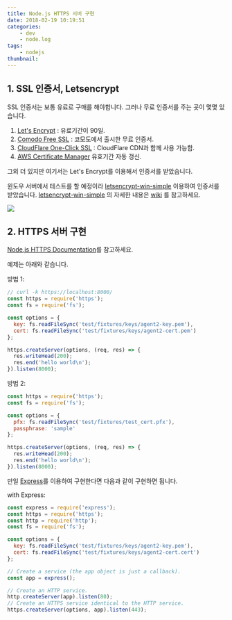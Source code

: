 ```yaml
---
title: Node.js HTTPS 서버 구현
date: 2018-02-19 10:19:51
categories:
    - dev
    - node.log
tags:
    - nodejs
thumbnail:
---
```


## 1. SSL 인증서, Letsencrypt

SSL 인증서는 보통 유료로 구매를 해야합니다. 그러나 무료 인증서를 주는 곳이 몇몇 있습니다.

1. [Let's Encrypt](https://letsencrypt.org/) : 유료기간이 90일.
2. [Comodo Free SSL](https://www.gogetssl.com/domain-validation/comodo-free-ssl/) : 코모도에서 출시한 무료 인증서.
3. [CloudFlare One-Click SSL](https://www.cloudflare.com/ssl/) : CloudFlare CDN과 함께 사용 가능함.
4. [AWS Certificate Manager](https://aws.amazon.com/ko/certificate-manager/) 유효기간 자동 갱신.

그외 더 있지만 여기서는 Let's Encrypt를 이용해서 인증서를 받았습니다.

윈도우 서버에서 테스트를 할 예정이라 [letsencrypt-win-simple](https://github.com/Lone-Coder/win-acme) 이용하여 인증서를 받았습니다.
[letsencrypt-win-simple](https://github.com/Lone-Coder/win-acme) 의 자세한 내용은 [wiki](https://github.com/Lone-Coder/win-acme/wiki) 를 참고하세요.

![](/images/dev/node.log/nodejs-https-windows-server.png)

## 2. HTTPS 서버 구현

[Node.js HTTPS Documentation](https://nodejs.org/api/https.html#https_https_createserver_options_requestlistener)를 참고하세요.

예제는 아래와 같습니다.

방법 1:
```javascript
// curl -k https://localhost:8000/
const https = require('https');
const fs = require('fs');

const options = {
  key: fs.readFileSync('test/fixtures/keys/agent2-key.pem'),
  cert: fs.readFileSync('test/fixtures/keys/agent2-cert.pem')
};

https.createServer(options, (req, res) => {
  res.writeHead(200);
  res.end('hello world\n');
}).listen(8000);

```

방법 2:
```javascript
const https = require('https');
const fs = require('fs');

const options = {
  pfx: fs.readFileSync('test/fixtures/test_cert.pfx'),
  passphrase: 'sample'
};

https.createServer(options, (req, res) => {
  res.writeHead(200);
  res.end('hello world\n');
}).listen(8000);
```

만일 [Express](http://expressjs.com/)를 이용하여 구현한다면 다음과 같이 구현하면 됩니다.

with Express:
```javascript
const express = require('express');
const https = require('https');
const http = require('http');
const fs = require('fs');

const options = {
  key: fs.readFileSync('test/fixtures/keys/agent2-key.pem'),
  cert: fs.readFileSync('test/fixtures/keys/agent2-cert.cert')
};

// Create a service (the app object is just a callback).
const app = express();

// Create an HTTP service.
http.createServer(app).listen(80);
// Create an HTTPS service identical to the HTTP service.
https.createServer(options, app).listen(443);
```

